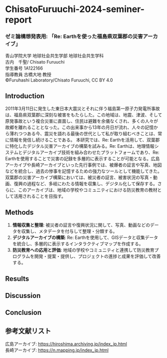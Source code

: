 # ChisatoFuruuchi-2024-seminer-report
### ゼミ論構想発表用: 「Re: Earthを使った福島県双葉郡の災害アーカイブ」
青山学院大学 地球社会共生学部 地球社会共生学科  
古内　千聖/ Chisato Furuuchi  
学生番号 1A122166  
指導教員 古橋大地 教授  
©︎Furuhashi Laboratory/Chisato Furuuchi, CC BY 4.0  
## Introduction
2011年3月11日に発生した東日本大震災とそれに伴う福島第一原子力発電所事故は、福島県双葉郡に深刻な被害をもたらした。この地域は、地震、津波、そして原発事故という複合災害に直面し、住民は避難を余儀なくされ、多くの人々が故郷を離れることとなった。この出来事から13年の月日が流れ、人々の記憶から薄れつつある今、震災を語れる最後の世代として私が取り組むべきことは、常に情報を発信し続けることである。
本研究では、Re: Earthを活用して、双葉郡に特化したデジタル災害アーカイブの構築を試みる。Re: Earthは、地理情報システムとデジタルアーカイブ技術を組み合わせたプラットフォームであり、Re: Earthを使用することで災害の記録を多層的に表示することが可能となる。広島アーカイブや長崎アーカイブといった先行事例では、被爆者の証言や写真、地図などを統合し、過去の惨事を記憶するための強力なツールとして機能してきた。
双葉郡の災害アーカイブ構築においては、被災者の証言、被害状況の写真・動画、復興の過程など、多岐にわたる情報を収集し、デジタル化して保存する。さらに、このアーカイブは、地域の学校やコミュニティにおける防災教育の教材として活用されることを目指す。
## Methods
1. **情報収集と整理**: 被災者の証言や復興状況に関して、写真、動画などのデータを収集し、メタデータを付与して整理・分類する。
2. **デジタルアーカイブの構築**: Re: Earthを使用して、GISデータと収集データを統合し、多層的に表示するインタラクティブマップを作成する。
3. **防災教育への応用と評価**: 地域の学校やコミュニティと連携して防災教育プログラムを開発・提案・提供し、プロジェクトの進捗と成果を評価して改善する。
## Results
## Discussion
## Conclusion
## 参考文献リスト
広島アーカイブ: https://hiroshima.archiving.jp/index_jp.html  
長崎アーカイブ: https://n.mapping.jp/index_jp.html
